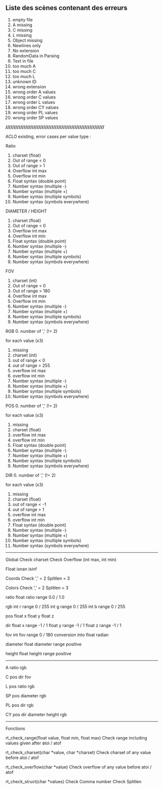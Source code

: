 ## Liste des scènes contenant des erreurs

1. empty file
2. A missing
3. C missing
4. L missing
5. Object missing
6. Newlines only
7. No extension
8. RandomData in Parsing
9. Text in file
10. too much A
11. too much C
12. too much L
13. unknown ID
14. wrong extension
15. wrong order A values
16. wrong order C values
17. wrong order L values
18. wrong order CY values
19. wrong order PL values
20. wrong order SP values

**////////////////////////////////////////////////////////////**

ACLO existing, error cases per value type :

Ratio
1. charset (float)
2. Out of range < 0
3. Out of range > 1
4. Overflow int max
5. Overflow int min
6. Float syntax (double point)
7. Number syntax (multiple -)
8. Number syntax (multiple +)
9. Number syntax (multiple symbols)
10. Number syntax (symbols everywhere)

DIAMETER / HEIGHT
1. charset (float)
2. Out of range < 0
3. Overflow int max
4. Overflow int min
5. Float syntax (double point)
6. Number syntax (multiple -)
7. Number syntax (multiple +)
8. Number syntax (multiple symbols)
9. Number syntax (symbols everywhere)

FOV
1. charset (int)
2. Out of range < 0
3. Out of range > 180
4. Overflow int max
5. Overflow int min
6. Number syntax (multiple -)
7. Number syntax (multiple +)
8. Number syntax (multiple symbols)
9. Number syntax (symbols everywhere)

RGB
0. number of ',' (!= 2)

for each value (x3)
1. missing
2. charset (int)
3. out of range < 0
4. out of range > 255
5. overflow int max
6. overflow int min
7. Number syntax (multiple -)
8. Number syntax (multiple +)
9. Number syntax (multiple symbols)
10. Number syntax (symbols everywhere)

POS
0. number of ',' (!= 2)

for each value (x3)
1. missing
2. charset (float)
3. overflow int max
4. overflow int min
5. Float syntax (double point)
6. Number syntax (multiple -)
7. Number syntax (multiple +)
8. Number syntax (multiple symbols)
9. Number syntax (symbols everywhere)


DIR
0. number of ',' (!= 2)

for each value (x3)
1. missing
2. charset (float)
3. out of range < -1
4. out of range > 1
5. overflow int max
6. overflow int min
7. Float syntax (double point)
8. Number syntax (multiple -)
9. Number syntax (multiple +)
10. Number syntax (multiple symbols)
11. Number syntax (symbols everywhere)

---------------------------------------

Global
	Check charset
	Check Overflow (int max, int min)

Float
	isnan
	isinf

Coords
	Check ','	= 2
	Splitlen	= 3

Colors
	Check ','	= 2
	Splitlen	= 3

ratio
	float	ratio
		range 0.0 / 1.0

rgb
	int		r
		range 0 / 255
	int		g
		range 0 / 255
	int		b
		range 0 / 255

pos
	float	x
	float	y
	float	z

dir
	float	x
		range -1 / 1
	float	y
		range -1 / 1
	float	z
		range -1 / 1

fov
	int		fov
		range 0 / 180
		conversion into float	radian

diameter
	float	diameter
		range positive

height
	float	height
		range positive

-------------------------------

A
	ratio
	rgb

C
	pos
	dir
	fov

L
	pos
	ratio
	rgb

SP
	pos
	diameter
	rgb

PL
	pos
	dir
	rgb

CY
	pos
	dir
	diameter
	height
	rgb

--------------
Fonctions

rt_check_range(float value, float min, float max)
	Check range including values given after atoi / atof

rt_check_charset(char *value, char *charset)
	Check charset of any value before atoi / atof

rt_check_overflow(char *value)
	Check overflow of any value before atoi / atof

rt_check_struct(char *values)
	Check Comma number
	Check Splitlen
